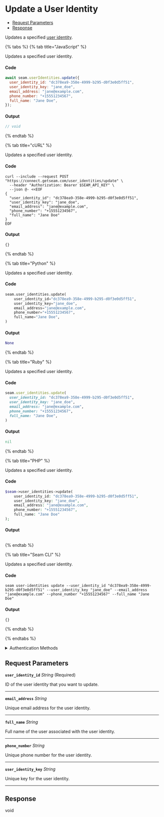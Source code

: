 # Update a User Identity

- [Request Parameters](#request-parameters)
- [Response](#response)

Updates a specified [user identity](../../capability-guides/mobile-access/managing-mobile-app-user-accounts-with-user-identities.md#what-is-a-user-identity).


{% tabs %}
{% tab title="JavaScript" %}

Updates a specified user identity.

#### Code

```javascript
await seam.userIdentities.update({
  user_identity_id: "dc378ea9-358e-4999-b295-d0f3e0d5ff51",
  user_identity_key: "jane_doe",
  email_address: "jane@example.com",
  phone_number: "+15551234567",
  full_name: "Jane Doe",
});
```

#### Output

```javascript
// void
```
{% endtab %}

{% tab title="cURL" %}

Updates a specified user identity.

#### Code

```curl
curl --include --request POST "https://connect.getseam.com/user_identities/update" \
  --header "Authorization: Bearer $SEAM_API_KEY" \
  --json @- <<EOF
{
  "user_identity_id": "dc378ea9-358e-4999-b295-d0f3e0d5ff51",
  "user_identity_key": "jane_doe",
  "email_address": "jane@example.com",
  "phone_number": "+15551234567",
  "full_name": "Jane Doe"
}
EOF
```

#### Output

```curl
{}
```
{% endtab %}

{% tab title="Python" %}

Updates a specified user identity.

#### Code

```python
seam.user_identities.update(
    user_identity_id="dc378ea9-358e-4999-b295-d0f3e0d5ff51",
    user_identity_key="jane_doe",
    email_address="jane@example.com",
    phone_number="+15551234567",
    full_name="Jane Doe",
)
```

#### Output

```python
None
```
{% endtab %}

{% tab title="Ruby" %}

Updates a specified user identity.

#### Code

```ruby
seam.user_identities.update(
  user_identity_id: "dc378ea9-358e-4999-b295-d0f3e0d5ff51",
  user_identity_key: "jane_doe",
  email_address: "jane@example.com",
  phone_number: "+15551234567",
  full_name: "Jane Doe",
)
```

#### Output

```ruby
nil
```
{% endtab %}

{% tab title="PHP" %}

Updates a specified user identity.

#### Code

```php
$seam->user_identities->update(
    user_identity_id: "dc378ea9-358e-4999-b295-d0f3e0d5ff51",
    user_identity_key: "jane_doe",
    email_address: "jane@example.com",
    phone_number: "+15551234567",
    full_name: "Jane Doe"
);
```

#### Output

```php

```
{% endtab %}

{% tab title="Seam CLI" %}

Updates a specified user identity.

#### Code

```seam_cli
seam user-identities update --user_identity_id "dc378ea9-358e-4999-b295-d0f3e0d5ff51" --user_identity_key "jane_doe" --email_address "jane@example.com" --phone_number "+15551234567" --full_name "Jane Doe"
```

#### Output

```seam_cli
{}
```
{% endtab %}

{% endtabs %}


<details>

<summary>Authentication Methods</summary>

- API key
- Personal access token
  <br>Must also include the `seam-workspace` header in the request.

To learn more, see [Authentication](https://docs.seam.co/latest/api/authentication).
</details>

## Request Parameters

**`user_identity_id`** *String* (Required)

ID of the user identity that you want to update.

---

**`email_address`** *String*

Unique email address for the user identity.

---

**`full_name`** *String*

Full name of the user associated with the user identity.

---

**`phone_number`** *String*

Unique phone number for the user identity.

---

**`user_identity_key`** *String*

Unique key for the user identity.

---


## Response

void

